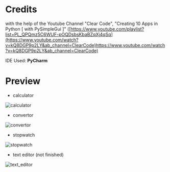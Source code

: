 # Credits
with the help of the Youtube Channel "Clear Code", "Creating 10 Apps in Python [ with PySimpleGui ]" ([https://www.youtube.com/playlist?list=PL_QPQmz5C6WUF-pOQDsbsKbaBZqXj4qSq](https://www.youtube.com/watch?v=kQ8DGP9p2LY&ab_channel=ClearCode)https://www.youtube.com/watch?v=kQ8DGP9p2LY&ab_channel=ClearCode)

IDE Used: **PyCharm**

# Preview

- calculator
  
![calculator](https://github.com/Andu02/py_basic_apps/assets/133790348/c478da74-3039-4fd3-ae1a-3679e49b192a)

- convertor
  
![convertor](https://github.com/Andu02/py_basic_apps/assets/133790348/806eeced-756b-46ef-9a20-42ae5c1df609)

- stopwatch
  
![stopwatch](https://github.com/Andu02/py_basic_apps/assets/133790348/eadae070-b57d-430d-99d3-c8d4838bbf27)

- text editor (not finished)
  
![text_editor](https://github.com/Andu02/py_basic_apps/assets/133790348/a0e96d76-f6b8-4534-994b-129b1c69db22)
